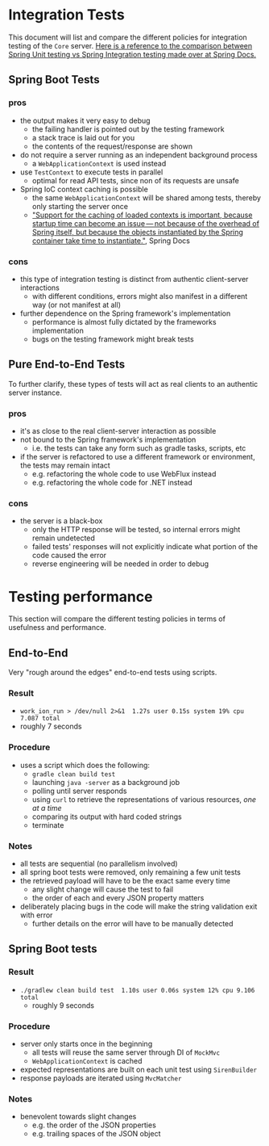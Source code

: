# Integration Tests
This document will list and compare the different policies for integration testing of the `Core` server.
[Here is a reference to the comparison between Spring Unit testing vs Spring Integration testing made over at Spring Docs.](https://docs.spring.io/spring-framework/docs/current/spring-framework-reference/testing.html#spring-mvc-test-vs-end-to-end-integration-tests)

## Spring Boot Tests

### pros
* the output makes it very easy to debug
    - the failing handler is pointed out by the testing framework
    - a stack trace is laid out for you
    - the contents of the request/response are shown
* do not require a server running as an independent background process
    - a `WebApplicationContext` is used instead
* use `TestContext` to execute tests in parallel
    - optimal for read API tests, since non of its requests are unsafe
* Spring IoC context caching is possible
    - the same `WebApplicationContext` will be shared among tests, thereby only starting the server once
    - ["Support for the caching of loaded contexts is important, because startup time can become an issue — not because of the overhead of Spring itself, but because the objects instantiated by the Spring container take time to instantiate."](https://docs.spring.io/spring/docs/5.2.6.RELEASE/spring-framework-reference/testing.html#testing-ctx-management), Spring Docs

### cons
* this type of integration testing is distinct from authentic client-server interactions
    - with different conditions, errors might also manifest in a different way (or not manifest at all)
* further dependence on the Spring framework's implementation
    - performance is almost fully dictated by the frameworks implementation
    - bugs on the testing framework might break tests

## Pure End-to-End Tests
To further clarify, these types of tests will act as real clients to an authentic server instance.

### pros
* it's as close to the real client-server interaction as possible
* not bound to the Spring framework's implementation
    - i.e. the tests can take any form such as gradle tasks, scripts, etc
* if the server is refactored to use a different framework or environment, the tests may remain intact
    - e.g. refactoring the whole code to use WebFlux instead
    - e.g. refactoring the whole code for .NET instead

### cons
* the server is a black-box
    - only the HTTP response will be tested, so internal errors might remain undetected
    - failed tests' responses will not explicitly indicate what portion of the code caused the error
    - reverse engineering will be needed in order to debug

# Testing performance
This section will compare the different testing policies in terms of usefulness and performance.

## End-to-End
Very "rough around the edges" end-to-end tests using scripts.

### Result
* `work_ion_run > /dev/null 2>&1  1.27s user 0.15s system 19% cpu 7.087 total`
* roughly 7 seconds

### Procedure
* uses a script which does the following:
    - `gradle clean build test`
    - launching `java -server` as a background job
    - polling until server responds
    - using `curl` to retrieve the representations of various resources, *one at a time*
    - comparing its output with hard coded strings
    - terminate

### Notes
* all tests are sequential (no parallelism involved)
* all spring boot tests were removed, only remaining a few unit tests
* the retrieved payload will have to be the exact same every time
    - any slight change will cause the test to fail
    - the order of each and every JSON property matters
* deliberately placing bugs in the code will make the string validation exit with error
    - further details on the error will have to be manually detected

## Spring Boot tests
### Result
* `./gradlew clean build test  1.10s user 0.06s system 12% cpu 9.106 total`
    - roughly 9 seconds

### Procedure
* server only starts once in the beginning
    - all tests will reuse the same server through DI of `MockMvc`
    - `WebApplicationContext` is cached
* expected representations are built on each unit test using `SirenBuilder`
* response payloads are iterated using `MvcMatcher`

### Notes
* benevolent towards slight changes
    - e.g. the order of the JSON properties
    - e.g. trailing spaces of the JSON object
